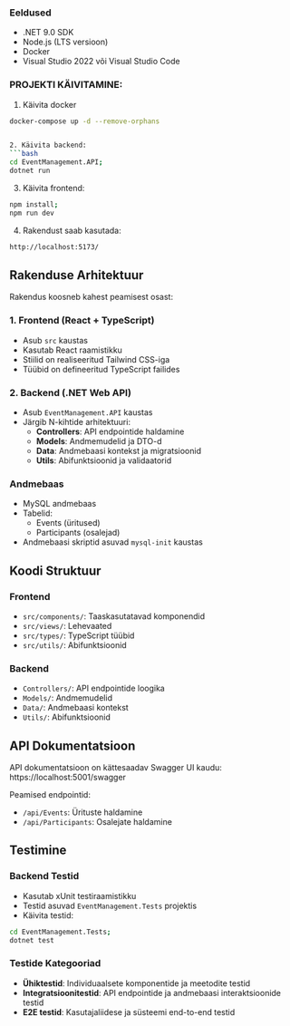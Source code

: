 ### Eeldused
- .NET 9.0 SDK
- Node.js (LTS versioon)
- Docker
- Visual Studio 2022 või Visual Studio Code

### PROJEKTI KÄIVITAMINE:

1. Käivita docker
```bash
docker-compose up -d --remove-orphans


2. Käivita backend:
```bash
cd EventManagement.API;
dotnet run
```

3. Käivita frontend:

```bash
npm install;
npm run dev
```
4. Rakendust saab kasutada:
```bash
http://localhost:5173/
```
## Rakenduse Arhitektuur

Rakendus koosneb kahest peamisest osast:

### 1. Frontend (React + TypeScript)
- Asub `src` kaustas
- Kasutab React raamistikku
- Stiilid on realiseeritud Tailwind CSS-iga
- Tüübid on defineeritud TypeScript failides

### 2. Backend (.NET Web API)
- Asub `EventManagement.API` kaustas
- Järgib N-kihtide arhitektuuri:
  - **Controllers**: API endpointide haldamine
  - **Models**: Andmemudelid ja DTO-d
  - **Data**: Andmebaasi kontekst ja migratsioonid
  - **Utils**: Abifunktsioonid ja validaatorid

### Andmebaas
- MySQL andmebaas
- Tabelid:
  - Events (üritused)
  - Participants (osalejad)
- Andmebaasi skriptid asuvad `mysql-init` kaustas

## Koodi Struktuur

### Frontend
- `src/components/`: Taaskasutatavad komponendid
- `src/views/`: Lehevaated
- `src/types/`: TypeScript tüübid
- `src/utils/`: Abifunktsioonid

### Backend
- `Controllers/`: API endpointide loogika
- `Models/`: Andmemudelid
- `Data/`: Andmebaasi kontekst
- `Utils/`: Abifunktsioonid

## API Dokumentatsioon

API dokumentatsioon on kättesaadav Swagger UI kaudu: https://localhost:5001/swagger

Peamised endpointid:
- `/api/Events`: Ürituste haldamine
- `/api/Participants`: Osalejate haldamine

## Testimine

### Backend Testid
- Kasutab xUnit testiraamistikku
- Testid asuvad `EventManagement.Tests` projektis
- Käivita testid:
```bash
cd EventManagement.Tests;
dotnet test
```

### Testide Kategooriad
- **Ühiktestid**: Individuaalsete komponentide ja meetodite testid
- **Integratsioonitestid**: API endpointide ja andmebaasi interaktsioonide testid
- **E2E testid**: Kasutajaliidese ja süsteemi end-to-end testid

